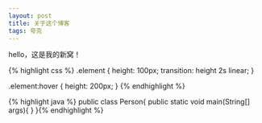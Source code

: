 ```yaml
---
layout: post
title: 关于这个博客
tags: 夸克
---
```

hello，这是我的新窝！

{% highlight css %} .element { height: 100px; transition: height 2s linear; }

.element:hover { height: 200px; } {% endhighlight %}


{% highlight java %} public class Person{
          public static void main(String[] args){
    }
}{% endhighlight %}